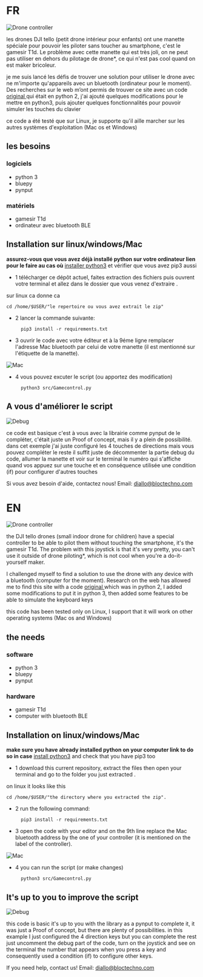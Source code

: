 # __FR__

![Drone controller](https://raw.githubusercontent.com/Diallomm/hack_GamesirT1d/main/images/01.jpg)

les drones DJI tello (petit drone intérieur pour enfants) ont une manette spéciale pour pouvoir les piloter sans toucher au smartphone, c'est le gamesir T1d. Le problème avec cette manette qui est très joli, on ne peut pas utiliser en dehors du pilotage de drone*, ce qui n'est pas cool quand on est maker bricoleur.

je me suis lancé les défis de trouver une solution pour utiliser le drone avec ne m'importe qu'appareils avec un bluetooth (ordinateur pour le moment). Des recherches sur le web m’ont permis de trouver ce site avec un code [original ](https://www.hsli.top/%E5%A4%A7%E7%96%86%E7%89%B9%E6%B4%9BTELLO%E6%89%8B%E6%9F%84%E7%9B%96%E4%B8%96%E5%B0%8F%E9%B8%A1Gamesir-T1D%E8%93%9D%E7%89%99%E8%BF%9E%E6%8E%A5%E7%A0%B4%E8%A7%A3DIY.html")  qui était en python 2, j'ai ajouté quelques modifications pour le mettre en python3, puis ajouter quelques fonctionnalités pour pouvoir simuler les touches du clavier 

ce code a été testé que sur Linux, je supporte qu'il aille marcher sur les autres systèmes d'exploitation (Mac os et Windows) 


## les besoins 

### logiciels

- python 3
- bluepy
- pynput 

### matériels 

- gamesir T1d 
- ordinateur avec bluetooth BLE 

## Installation sur linux/windows/Mac 
__assurez-vous que vous avez déjà installé python sur votre ordinateur  lien pour le faire au cas où__ [installer python3](https://www.python.org/downloads/) et vérifier que vous avez pip3 aussi 

- 1 télécharger ce dépôt actuel, faites extraction des fichiers puis ouvrent votre terminal et allez dans le dossier que vous venez d'extraire .

sur linux ca donne ca	
	
	cd /home/$USER/"le repertoire ou vous avez extrait le zip"

- 2 lancer la commande suivante:

		pip3 install -r requirements.txt


- 3 ouvrir le code avec votre éditeur et à la 9éme ligne remplacer l'adresse Mac bluetooth par celui de votre manette  (il est mentionné sur l'étiquette de la manette).


![Mac](https://raw.githubusercontent.com/Diallomm/hack_GamesirT1d/main/images/mac.png)


- 4 vous pouvez excuter le script (ou apportez des modification)

		python3 src/Gamecontrol.py 


## A vous d'améliorer le script

![Debug](https://raw.githubusercontent.com/Diallomm/hack_GamesirT1d/main/images/debug.png)

ce code est basique c'est à vous avec la librairie comme pynput de le compléter, c'était juste un Proof of concept, mais il y a  plein de possibilité. dans cet exemple j'ai juste configuré les 4 touches de directions mais vous pouvez compléter le reste il suffit juste de décommenter la partie debug du code, allumer la manette et voir sur le terminal le numéro qui s'affiche quand vos appuez sur une touche et en conséquence utilisée une condition (if) pour configurer d'autres touches 
		
Si vous avez besoin d'aide, contactez nous!
Email: diallo@bloctechno.com


# __EN__

![Drone controller](https://raw.githubusercontent.com/Diallomm/hack_GamesirT1d/main/images/01.jpg)

the DJI tello drones (small indoor drone for children) have a special controller to be able to pilot them without touching the smartphone, it's the gamesir T1d. The problem with this joystick is that it's very pretty, you can't use it outside of drone piloting*, which is not cool when you're a do-it-yourself maker.

I challenged myself to find a solution to use the drone with any device with a bluetooth (computer for the moment). Research on the web has allowed me to find this site with a code [original ](https://www.hsli.top/%E5%A4%A7%E7%96%86%E7%89%B9%E6%B4%9BTELLO%E6%89%8B%E6%9F%84%E7%9B%96%E4%B8%96%E5%B0%8F%E9%B8%A1Gamesir-T1D%E8%93%9D%E7%89%99%E8%BF%9E%E6%8E%A5%E7%A0%B4%E8%A7%A3DIY.html") which was in python 2, I added some modifications to put it in python 3, then added some features to be able to simulate the keyboard keys 

this code has been tested only on Linux, I support that it will work on other operating systems (Mac os and Windows) 

## the needs 

### software

- python 3
- bluepy
- pynput 

### hardware 

- gamesir T1d 
- computer with bluetooth BLE 

## Installation on linux/windows/Mac 
__make sure you have already installed python on your computer link to do so in case__ [install python3](https://www.python.org/downloads/) and check that you have pip3 too 


- 1 download this current repository, extract the files then open your terminal and go to the folder you just extracted .

on linux it looks like this	
	
	cd /home/$USER/"the directory where you extracted the zip".

- 2 run the following command:

		pip3 install -r requirements.txt

- 3 open the code with your editor and on the 9th line replace the Mac bluetooth address by the one of your controller (it is mentioned on the label of the controller).

![Mac](https://raw.githubusercontent.com/Diallomm/hack_GamesirT1d/main/images/mac.png)

- 4 you can run the script (or make changes)
	
		python3 src/Gamecontrol.py 


## It's up to you to improve the script

![Debug](https://raw.githubusercontent.com/Diallomm/hack_GamesirT1d/main/images/debug.png)

this code is basic it's up to you with the library as a pynput to complete it, it was just a Proof of concept, but there are plenty of possibilities. in this example I just configured the 4 direction keys but you can complete the rest just uncomment the debug part of the code, turn on the joystick and see on the terminal the number that appears when you press a key and consequently used a condition (if) to configure other keys. 
		
If you need help, contact us!
Email: diallo@bloctechno.com


